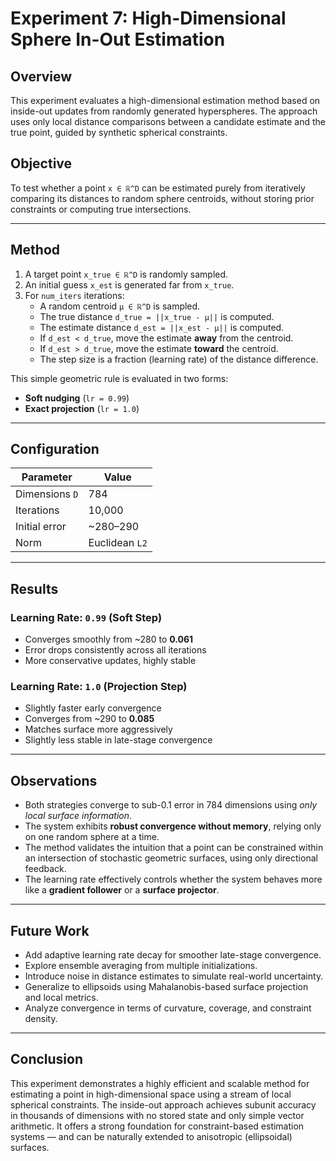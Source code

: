 # Experiment 7: High-Dimensional Sphere In-Out Estimation

## Overview

This experiment evaluates a high-dimensional estimation method based on inside-out updates from randomly generated hyperspheres. The approach uses only local distance comparisons between a candidate estimate and the true point, guided by synthetic spherical constraints.

## Objective

To test whether a point `x ∈ ℝ^D` can be estimated purely from iteratively comparing its distances to random sphere centroids, without storing prior constraints or computing true intersections.

---

## Method

1. A target point `x_true ∈ ℝ^D` is randomly sampled.
2. An initial guess `x_est` is generated far from `x_true`.
3. For `num_iters` iterations:
   - A random centroid `μ ∈ ℝ^D` is sampled.
   - The true distance `d_true = ||x_true - μ||` is computed.
   - The estimate distance `d_est = ||x_est - μ||` is computed.
   - If `d_est < d_true`, move the estimate **away** from the centroid.
   - If `d_est > d_true`, move the estimate **toward** the centroid.
   - The step size is a fraction (learning rate) of the distance difference.

This simple geometric rule is evaluated in two forms:
- **Soft nudging** (`lr = 0.99`)
- **Exact projection** (`lr = 1.0`)

---

## Configuration

| Parameter      | Value          |
|----------------|----------------|
| Dimensions `D` | 784            |
| Iterations     | 10,000         |
| Initial error  | ~280–290       |
| Norm           | Euclidean `L2` |

---

## Results

### Learning Rate: `0.99` (Soft Step)

- Converges smoothly from ~280 to **0.061**
- Error drops consistently across all iterations
- More conservative updates, highly stable

### Learning Rate: `1.0` (Projection Step)

- Slightly faster early convergence
- Converges from ~290 to **0.085**
- Matches surface more aggressively
- Slightly less stable in late-stage convergence

---

## Observations

- Both strategies converge to sub-0.1 error in 784 dimensions using *only local surface information*.
- The system exhibits **robust convergence without memory**, relying only on one random sphere at a time.
- The method validates the intuition that a point can be constrained within an intersection of stochastic geometric surfaces, using only directional feedback.
- The learning rate effectively controls whether the system behaves more like a **gradient follower** or a **surface projector**.

---

## Future Work

- Add adaptive learning rate decay for smoother late-stage convergence.
- Explore ensemble averaging from multiple initializations.
- Introduce noise in distance estimates to simulate real-world uncertainty.
- Generalize to ellipsoids using Mahalanobis-based surface projection and local metrics.
- Analyze convergence in terms of curvature, coverage, and constraint density.

---

## Conclusion

This experiment demonstrates a highly efficient and scalable method for estimating a point in high-dimensional space using a stream of local spherical constraints. The inside-out approach achieves subunit accuracy in thousands of dimensions with no stored state and only simple vector arithmetic. It offers a strong foundation for constraint-based estimation systems — and can be naturally extended to anisotropic (ellipsoidal) surfaces.
